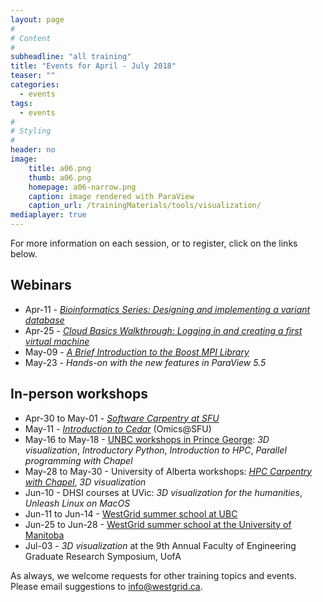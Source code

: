 ```yaml
---
layout: page
#
# Content
#
subheadline: "all training"
title: "Events for April - July 2018"
teaser: ""
categories:
  - events
tags:
  - events
#
# Styling
#
header: no
image:
    title: a06.png
    thumb: a06.png
    homepage: a06-narrow.png
    caption: image rendered with ParaView
    caption_url: /trainingMaterials/tools/visualization/
mediaplayer: true
---
```


For more information on each session, or to register, click on the links below.

## Webinars

* Apr-11 - [*Bioinformatics Series: Designing and implementing a variant database*](https://www.eventbrite.ca/e/bioinformatics-series-designing-implementing-a-variant-database-registration-44005392313)
* Apr-25 - [*Cloud Basics Walkthrough: Logging in and creating a first virtual machine*](https://www.eventbrite.ca/e/cloud-basics-logging-in-creating-a-virtual-machine-registration-45222949058)
* May-09 - [*A Brief Introduction to the Boost MPI Library*](https://www.eventbrite.ca/e/introduction-to-the-boost-mpi-library-registration-45221058403)
* May-23 - *Hands-on with the new features in ParaView 5.5*

## In-person workshops

* Apr-30 to May-01 - [*Software Carpentry at SFU*](https://computecanada.github.io/2018-04-30-sfu)
* May-11 - [*Introduction to Cedar*](https://www.eventbrite.ca/e/introduction-to-cedar-supercomputer-tickets-45120977057) (Omics@SFU)
* May-16 to May-18 - [UNBC workshops in Prince George](https://www.eventbrite.ca/e/research-computing-tutorials-unbc-intro-to-hpc-programming-paraview-registration-41154618572): *3D visualization*, *Introductory Python*, *Introduction
  to HPC*, *Parallel programming with Chapel*
* May-28 to May-30 - University of Alberta workshops: [*HPC Carpentry with Chapel*](https://computecanada.github.io/2018-05-28-ualberta-hpc), *3D visualization*
* Jun-10 - DHSI courses at UVic: *3D visualization for the humanities*, *Unleash Linux on MacOS*
* Jun-11 to Jun-14 - [WestGrid summer school at UBC](https://www.eventbrite.ca/e/westgrid-research-computing-summer-school-2018-ubc-tickets-43877045424)
* Jun-25 to Jun-28 - [WestGrid summer school at the University of Manitoba](https://www.eventbrite.ca/e/westgrid-research-computing-summer-school-2018-umanitoba-tickets-43877322252)
* Jul-03 - *3D visualization* at the 9th Annual Faculty of Engineering Graduate Research Symposium, UofA

As always, we welcome requests for other training topics and events. Please email suggestions to
info@westgrid.ca.
